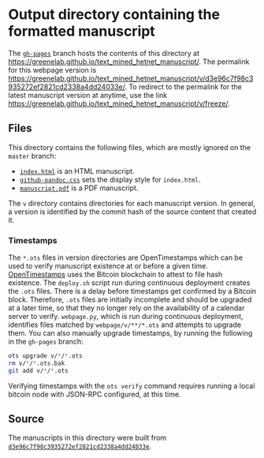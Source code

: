 # Output directory containing the formatted manuscript

The [`gh-pages`](https://github.com/greenelab/text_mined_hetnet_manuscript/tree/gh-pages) branch hosts the contents of this directory at https://greenelab.github.io/text_mined_hetnet_manuscript/.
The permalink for this webpage version is https://greenelab.github.io/text_mined_hetnet_manuscript/v/d3e96c7f98c3935272ef2821cd2338a4dd24033e/.
To redirect to the permalink for the latest manuscript version at anytime, use the link https://greenelab.github.io/text_mined_hetnet_manuscript/v/freeze/.

## Files

This directory contains the following files, which are mostly ignored on the `master` branch:

+ [`index.html`](index.html) is an HTML manuscript.
+ [`github-pandoc.css`](github-pandoc.css) sets the display style for `index.html`.
+ [`manuscript.pdf`](manuscript.pdf) is a PDF manuscript.

The `v` directory contains directories for each manuscript version.
In general, a version is identified by the commit hash of the source content that created it.

### Timestamps

The `*.ots` files in version directories are OpenTimestamps which can be used to verify manuscript existence at or before a given time.
[OpenTimestamps](https://opentimestamps.org/) uses the Bitcoin blockchain to attest to file hash existence.
The `deploy.sh` script run during continuous deployment creates the `.ots` files.
There is a delay before timestamps get confirmed by a Bitcoin block.
Therefore, `.ots` files are initially incomplete and should be upgraded at a later time, so that they no longer rely on the availability of a calendar server to verify.
`webpage.py`, which is run during continuous deployment, identifies files matched by `webpage/v/**/*.ots` and attempts to upgrade them.
You can also manually upgrade timestamps, by running the following in the `gh-pages` branch:

```sh
ots upgrade v/*/*.ots
rm v/*/*.ots.bak
git add v/*/*.ots
```

Verifying timestamps with the `ots verify` command requires running a local bitcoin node with JSON-RPC configured, at this time.

## Source

The manuscripts in this directory were built from
[`d3e96c7f98c3935272ef2821cd2338a4dd24033e`](https://github.com/greenelab/text_mined_hetnet_manuscript/commit/d3e96c7f98c3935272ef2821cd2338a4dd24033e).
